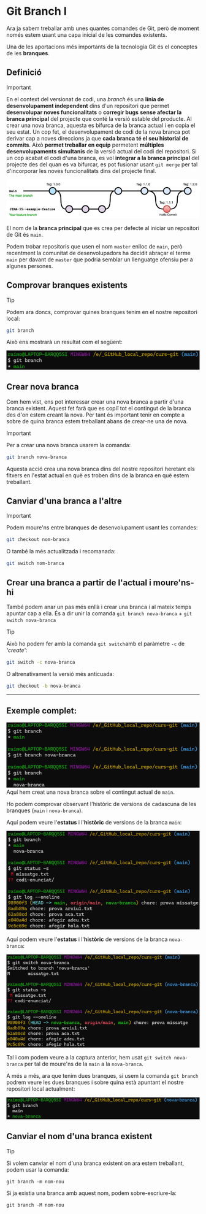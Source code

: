 # Git Branch I
Ara ja sabem treballar amb unes quantes comandes de Git, però de moment només estem usant una capa inicial de les comandes existents.

Una de les aportacions més importants de la tecnologia Git és el conceptes de les **branques**.
## Definició

>[!IMPORTANT]
>En el context del versionat de codi, una *branch* és una **línia de desenvolupament independent** dins d'un repositori que permet **desenvolupar noves funcionalitats** o **corregir bugs** **sense afectar la branca principal** del projecte que conté la versió estable del producte.
>Al crear una nova branca, aquesta es bifurca de la branca actual i en copia el seu estat.
>Un cop fet, el desenvolupament de codi de la nova branca pot derivar cap a noves direccions ja que **cada branca té el seu historial de commits**.
>Això **permet treballar en equip** permetent **múltiples desenvolupaments simultanis** de la versió actual del codi del repositori.
>Si un cop acabat el codi d'una branca, es vol **integrar a la branca principal** del projecte des del quan es va bifurcar, es pot fusionar usant `git merge` per tal d'incorporar les noves funcionalitats dins del projecte final.

![](img/Pasted-image-20240609175305.png)

El nom de la **branca principal** que es crea per defecte al iniciar un repositori de Git és `main`.

Podem trobar repositoris que usen el nom `master` enlloc de `main`, però recentment la comunitat de desenvolupadors ha decidit abraçar el terme `main` per davant de `master` que podria semblar un llenguatge ofensiu per a algunes persones.

## Comprovar branques existents

>[!TIP]
>Podem ara doncs, comprovar quines branques tenim en el nostre repositori local:
>```bash
>git branch

Això ens mostrarà un resultat com el següent:

![](img/Pasted-image-20240609171607.png)

## Crear nova branca
Com hem vist, ens pot interessar crear una nova branca a partir d'una branca existent.
Aquest fet farà que es copiï tot el contingut de la branca des d'on estem creant la nova. Per tant és important tenir en compte a sobre de quina branca estem treballant abans de crear-ne una de nova.

>[!IMPORTANT]
>Per a crear una nova branca usarem la comanda:
>```bash
>git branch nova-branca

Aquesta acció crea una nova branca dins del nostre repositori heretant els fitxers en l'estat actual en què es troben dins de la branca en què estem treballant.

## Canviar d'una branca a l'altre

>[!IMPORTANT]
>Podem moure'ns entre branques de desenvolupament usant les comandes:
>```bash 
>git checkout nom-branca
>```
>O també la més actualitzada i recomanada:
>```bash
>git switch nom-branca
>```

## Crear una branca a partir de l'actual i moure'ns-hi
També podem anar un pas més enllà i crear una branca i al mateix temps apuntar cap a ella. És a dir unir la comanda `git branch nova-branca` + `git switch nova-branca`

>[!TIP]
>Això ho podem fer amb la comanda `git switch`amb el paràmetre `-c` de *'create'*:
>```bash
>git switch -c nova-branca
>```
>O altrenativament la versió més anticuada:
>```bash
>git checkout -b nova-branca
>```

---

## Exemple complet:

![](img/Pasted-image-20240609172055.png)
Aquí hem creat una nova branca sobre el contingut actual de `main`.

Ho podem comprovar observant l'històric de versions de cadascuna de les branques (`main` i `nova-branca`).

Aquí podem veure l'**estatus** i l'**històric** de versions de la branca `main`:

![](img/Pasted-image-20240609172705.png)

Aquí podem veure l'**estatus** i l'**històric** de versions de la branca `nova-branca`:

![](img/Pasted-image-20240609172740.png)

Tal i com podem veure a la captura anterior, hem usat `git switch nova-branca` per tal de moure'ns de la `main` a la `nova-branca`.

A més a més, ara que tenim dues branques, si usem la comanda `git branch` podrem veure les dues branques i sobre quina està apuntant el nostre repositori local actualment:

![](img/Pasted-image-20240609173006.png)

## Canviar el nom d'una branca existent
>[!TIP]
>Si volem canviar el nom d'una branca existent on ara estem treballant, podem usar la comanda:
>```
>git branch -m nom-nou
>```
>Si ja existia una branca amb aquest nom, podem sobre-escriure-la:
>```
>git branch -M nom-nou
>```



